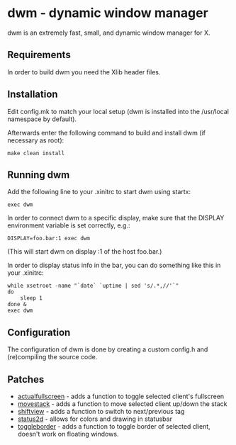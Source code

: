 dwm - dynamic window manager
============================
dwm is an extremely fast, small, and dynamic window manager for X.


Requirements
------------
In order to build dwm you need the Xlib header files.


Installation
------------
Edit config.mk to match your local setup (dwm is installed into
the /usr/local namespace by default).

Afterwards enter the following command to build and install dwm (if
necessary as root):

    make clean install


Running dwm
-----------
Add the following line to your .xinitrc to start dwm using startx:

    exec dwm

In order to connect dwm to a specific display, make sure that
the DISPLAY environment variable is set correctly, e.g.:

    DISPLAY=foo.bar:1 exec dwm

(This will start dwm on display :1 of the host foo.bar.)

In order to display status info in the bar, you can do something
like this in your .xinitrc:

    while xsetroot -name "`date` `uptime | sed 's/.*,//'`"
    do
    	sleep 1
    done &
    exec dwm


Configuration
-------------
The configuration of dwm is done by creating a custom config.h
and (re)compiling the source code.

Patches
-------
- [actualfullscreen](./patches/dwm-actualfullscreen-6.3.diff) - adds a function to toggle selected client's fullscreen
- [movestack](./patches/dwm-movestack-6.3.diff) - adds a function to move selected client up/down the stack
- [shiftview](./patches/dwm-shiftview.c) - adds a function to switch to next/previous tag
- [status2d](./patches/dwm-status2d-6.3.diff) - allows for colors and drawing in statusbar
- [toggleborder](./patches/dwm-toggleborder-6.3.diff) - adds a function to toggle border of selected client, doesn't work on floating windows.
